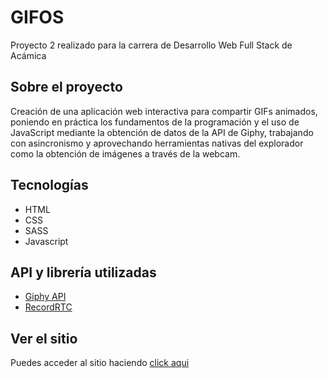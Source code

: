 # GIFOS

Proyecto 2 realizado para la carrera de Desarrollo Web Full Stack de Acámica

## Sobre el proyecto

Creación de una aplicación web interactiva para compartir GIFs animados, poniendo en práctica los fundamentos de la programación y el uso de JavaScript mediante la obtención de datos de la API de Giphy, trabajando con asincronismo y aprovechando herramientas nativas del explorador como la obtención de imágenes a través de la webcam.

## Tecnologías

* HTML
* CSS
* SASS
* Javascript

## API y librería utilizadas

* [Giphy API](https://developers.giphy.com/)
* [RecordRTC](https://recordrtc.org/)

## Ver el sitio

Puedes acceder al sitio haciendo [click aqui](https://belenkorobka.github.io/gifos/)